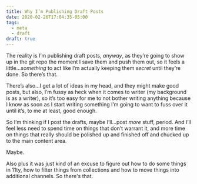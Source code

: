 ```yaml
---
title: Why I’m Publishing Draft Posts
date: 2020-02-26T17:04:35-05:00
tags:
  - meta
  - draft
draft: true
---
```


The reality is I’m publishing draft posts, _anyway_, as they’re going to show up in the git repo the moment I save them and push them out, so it feels a little..._something_ to act like I’m actually keeping them _secret_ until they’re done. So there’s that.

There’s also...I get a lot of ideas in my head, and they might make good posts, but also, I’m fussy as heck when it comes to writer (my background is as a writer), so it’s too easy for me to not bother writing anything because I know as soon as I start writing something I’m going to want to fuss over it until it’s, to me at least, good enough.

So I’m thinking if I post the drafts, maybe I’ll...post _more_ stuff, period. And I’ll feel less need to spend time on things that don’t warrant it, and more time on things that really should be polished up and finished off and chucked up to the main content area.

Maybe.

Also plus it was just kind of an excuse to figure out how to do some things in 11ty, how to filter things from collections and how to move things into additional channels. So there's that.
